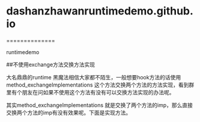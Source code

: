 # dashanzhawanruntimedemo.github.io
==============

runtimedemo

##不使用exchange方法交换方法实现

大名鼎鼎的runtime 黑魔法相信大家都不陌生，一般想要hook方法的话使用method_exchangeImplementations 这个方法交换两个方法的方法实现，看到群里有个朋友在问如果不使用这个方法有没有可以交换方法实现的办法呢。

其实method_exchangeImplementations 就是交换了两个方法的imp，那么直接交换两个方法的imp有没有效果呢。下面是实现方法。
